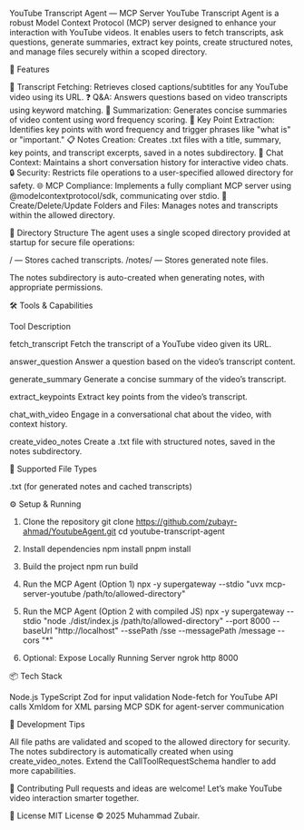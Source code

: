 YouTube Transcript Agent — MCP Server
YouTube Transcript Agent is a robust Model Context Protocol (MCP) server designed to enhance your interaction with YouTube videos. It enables users to fetch transcripts, ask questions, generate summaries, extract key points, create structured notes, and manage files securely within a scoped directory.

🚀 Features

📜 Transcript Fetching: Retrieves closed captions/subtitles for any YouTube video using its URL.
❓ Q&A: Answers questions based on video transcripts using keyword matching.
📝 Summarization: Generates concise summaries of video content using word frequency scoring.
🔑 Key Point Extraction: Identifies key points with word frequency and trigger phrases like "what is" or "important."
📋 Notes Creation: Creates .txt files with a title, summary, key points, and transcript excerpts, saved in a notes subdirectory.
💬 Chat Context: Maintains a short conversation history for interactive video chats.
🔒 Security: Restricts file operations to a user-specified allowed directory for safety.
🌐 MCP Compliance: Implements a fully compliant MCP server using @modelcontextprotocol/sdk, communicating over stdio.
📁 Create/Delete/Update Folders and Files: Manages notes and transcripts within the allowed directory.


📁 Directory Structure
The agent uses a single scoped directory provided at startup for secure file operations:

<allowed-directory>/ — Stores cached transcripts.
<allowed-directory>/notes/ — Stores generated note files.

The notes subdirectory is auto-created when generating notes, with appropriate permissions.

🛠️ Tools & Capabilities



Tool
Description



fetch_transcript
Fetch the transcript of a YouTube video given its URL.


answer_question
Answer a question based on the video’s transcript content.


generate_summary
Generate a concise summary of the video’s transcript.


extract_keypoints
Extract key points from the video’s transcript.


chat_with_video
Engage in a conversational chat about the video, with context history.


create_video_notes
Create a .txt file with structured notes, saved in the notes subdirectory.



🧪 Supported File Types

.txt (for generated notes and cached transcripts)


⚙️ Setup & Running
1. Clone the repository
git clone https://github.com/zubayr-ahmad/YoutubeAgent.git
cd youtube-transcript-agent

2. Install dependencies
npm install
pnpm install

3. Build the project
npm run build

4. Run the MCP Agent (Option 1)
npx -y supergateway --stdio "uvx mcp-server-youtube /path/to/allowed-directory"

5. Run the MCP Agent (Option 2 with compiled JS)
npx -y supergateway --stdio "node ./dist/index.js /path/to/allowed-directory" --port 8000 --baseUrl "http://localhost" --ssePath /sse --messagePath /message --cors "*"

6. Optional: Expose Locally Running Server
ngrok http 8000


📦 Tech Stack

Node.js
TypeScript
Zod for input validation
Node-fetch for YouTube API calls
Xmldom for XML parsing
MCP SDK for agent-server communication



🧰 Development Tips

All file paths are validated and scoped to the allowed directory for security.
The notes subdirectory is automatically created when using create_video_notes.
Extend the CallToolRequestSchema handler to add more capabilities.


🤝 Contributing
Pull requests and ideas are welcome! Let’s make YouTube video interaction smarter together.

📄 License
MIT License © 2025 Muhammad Zubair.

